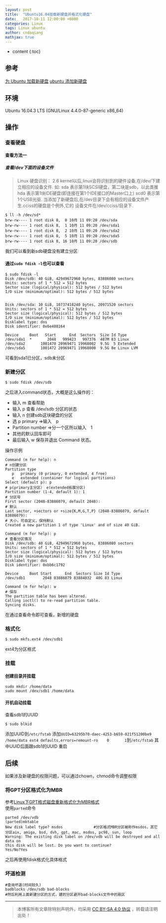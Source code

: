 ```yaml
---
layout: post
title:  "Ubuntu16.04挂载新硬盘并格式化硬盘"
date:   2017-10-11 12:00:00 +0800
categories: Linux
tags: Linux ubuntu 
author: cndaqiang
mathjax: true
---
```

* content
{:toc}








## 参考
[为 Ubuntu 加载新硬盘](http://huifeng.me/2016/04/19/new-disk-mount-to-Ubuntu/)
[ubuntu 添加新硬盘](https://gist.github.com/1292765944/387215102522dbbac233b2580e646c8c)
## 环境
Ubuntu 16.04.3 LTS (GNU/Linux 4.4.0-87-generic x86_64)
## 操作
### 查看硬盘
#### 查看方法一
##### 查看/dev下面的设备文件
>Linux 硬盘识别：
2.6 kernel以后,linux会将识别到的硬件设备,在/dev/下建立相应的设备文件.
如:
sda 表示第1块SCSI硬盘，第二块是sdb，以此类推
hda 表示第1块IDE硬盘(即连接在第1个IDE接口的Master口上)
scd0 表示第1个USB光驱.
当添加了新硬盘后,在/dev目录下会有相应的设备文件产生.cciss的硬盘是个例外,它的
设备文件在/dev/cciss/目录下.

```
$ ll -h /dev/sd*
brw-rw---- 1 root disk 8,  0 10月 11 09:20 /dev/sda
brw-rw---- 1 root disk 8,  1 10月 11 09:20 /dev/sda1
brw-rw---- 1 root disk 8,  2 10月 11 09:20 /dev/sda2
brw-rw---- 1 root disk 8,  5 10月 11 09:20 /dev/sda5
brw-rw---- 1 root disk 8, 16 10月 11 09:20 /dev/sdb
```
我们可以看到新sdb硬盘没有建立分区

#### 通过`sudo fdisk -l`也可以查看
```
$ sudo fdisk -l
Disk /dev/sdb: 40 GiB, 42949672960 bytes, 83886080 sectors
Units: sectors of 1 * 512 = 512 bytes
Sector size (logical/physical): 512 bytes / 512 bytes
I/O size (minimum/optimal): 512 bytes / 512 bytes


Disk /dev/sda: 10 GiB, 10737418240 bytes, 20971520 sectors
Units: sectors of 1 * 512 = 512 bytes
Sector size (logical/physical): 512 bytes / 512 bytes
I/O size (minimum/optimal): 512 bytes / 512 bytes
Disklabel type: dos
Disk identifier: 0x6e488164

Device     Boot   Start      End  Sectors  Size Id Type
/dev/sda1  *       2048   999423   997376  487M 83 Linux
/dev/sda2       1001470 20969471 19968002  9.5G  5 Extended
/dev/sda5       1001472 20969471 19968000  9.5G 8e Linux LVM
```

可看到sda1已分区，sdb未分区
### 新建分区

```
$ sudo fdisk /dev/sdb
```
之后进入command状态，大概是这么操作的：
- 输入 m 查看帮助
- 输入 p 查看 /dev/sdb 分区的状态
- 输入 n 创建sdb这块硬盘的分区
- 选 p primary =>输入　p
- Partition number =>分一个区所以输入　1
- 其他的默认回车即可
- 最后输入 w 保存并退出 Command 状态。

操作示例
```
Command (m for help): n
# n创建分区
Partition type
   p   primary (0 primary, 0 extended, 4 free)
   e   extended (container for logical partitions)
Select (default p): p
# p(primary主分区） e(extended拓展分区)
Partition number (1-4, default 1): 1
# 分区号
First sector (2048-83886079, default 2048): 
# 默认
Last sector, +sectors or +size{K,M,G,T,P} (2048-83886079, default 83886079): 
# 大小，可自定义，保持默认
Created a new partition 1 of type 'Linux' and of size 40 GiB.

Command (m for help): p
# 查看分区情况
Disk /dev/sdb: 40 GiB, 42949672960 bytes, 83886080 sectors
Units: sectors of 1 * 512 = 512 bytes
Sector size (logical/physical): 512 bytes / 512 bytes
I/O size (minimum/optimal): 512 bytes / 512 bytes
Disklabel type: dos
Disk identifier: 0xbb6c1792

Device     Boot Start      End  Sectors Size Id Type
/dev/sdb1        2048 83886079 83884032  40G 83 Linux

Command (m for help): w
# 保存
The partition table has been altered.
Calling ioctl() to re-read partition table.
Syncing disks.
```
在通过查看命令即可查看，新增的硬盘
### 格式化
```
$ sudo mkfs.ext4 /dev/sdb1
```

ext4为分区格式

### 挂载
#### 创建目录并挂载
```
sudo mkdir /home/data
sudo mount /dev/sdb1 /home/data
```
#### 开机自动挂载
查看sdb1的UUID
```
$ sudo blkid
```
添加UUID到`/etc/fstab`
添加`UUID=63295b70-daec-4253-b659-821f51200be9 /home/data ext4 defaults,errors=remount-ro    0       1`到`/etc/fstab`
其中UUID后面跟sdb1的UUID
重启
## 后续
如果涉及新硬盘的权限问题，可以通过chown，chmod命令调整权限

### 将GPT分区格式化为MBR
参考[Linux下GPT格式磁盘重新格式化为MBR格式](https://blog.csdn.net/zougen/article/details/79552056)<br>
使用`parted`命令

```
parted /dev/vdb
(parted)mktable
New disk label type? msdos              #分区格式MBR分区被称作msdos，其它分区aix, amiga, bsd, dvh, gpt, mac, msdos, pc98, sun, loop
Warning: The existing disk label on /dev/vdb will be destroyed and all data on
this disk will be lost. Do you want to continue?
Yes/No?Yes
```
之后再使用fdisk格式化具体格式

### 坏道检测
```
#查询坏道(时间较久)
badblocks /dev/sdb bad-blocks
#然后利用上面新建分区的方式，建的分区避开bad-blocks文件中的扇区
```



------
>本博客所有文章除特别声明外，均采用 [CC BY-SA 4.0 协议](https://creativecommons.org/licenses/by-sa/4.0/deed.zh) ，转载请注明出处！
